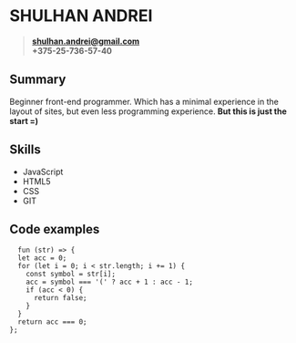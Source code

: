 
# SHULHAN ANDREI

>**shulhan.andrei@gmail.com**  
>**+375-25-736-57-40**   

## Summary


Beginner front-end programmer. Which has a minimal experience in the layout of sites, but even less programming experience.
**But this is just the start =)**

## Skills
- JavaScript
- HTML5
- CSS
- GIT

## Code examples
      fun (str) => {
      let acc = 0;
      for (let i = 0; i < str.length; i += 1) {
        const symbol = str[i];
        acc = symbol === '(' ? acc + 1 : acc - 1;
        if (acc < 0) {
          return false;
        }
      }
      return acc === 0;
    };
